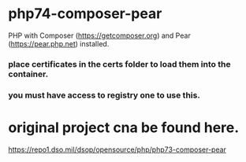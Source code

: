 # php74-composer-pear

PHP with Composer (https://getcomposer.org) and Pear (https://pear.php.net) installed.

### place certificates in the certs folder to load them into the container. 

### you must have access to registry one to use this. 

# original project cna be found here. 

https://repo1.dso.mil/dsop/opensource/php/php73-composer-pear


